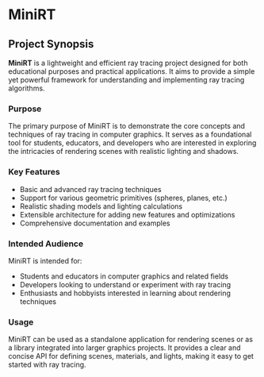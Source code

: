 # MiniRT

## Project Synopsis

**MiniRT** is a lightweight and efficient ray tracing project designed for both educational purposes and practical applications. It aims to provide a simple yet powerful framework for understanding and implementing ray tracing algorithms.

### Purpose

The primary purpose of MiniRT is to demonstrate the core concepts and techniques of ray tracing in computer graphics. It serves as a foundational tool for students, educators, and developers who are interested in exploring the intricacies of rendering scenes with realistic lighting and shadows.

### Key Features

- Basic and advanced ray tracing techniques
- Support for various geometric primitives (spheres, planes, etc.)
- Realistic shading models and lighting calculations
- Extensible architecture for adding new features and optimizations
- Comprehensive documentation and examples

### Intended Audience

MiniRT is intended for:
- Students and educators in computer graphics and related fields
- Developers looking to understand or experiment with ray tracing
- Enthusiasts and hobbyists interested in learning about rendering techniques

### Usage

MiniRT can be used as a standalone application for rendering scenes or as a library integrated into larger graphics projects. It provides a clear and concise API for defining scenes, materials, and lights, making it easy to get started with ray tracing.

